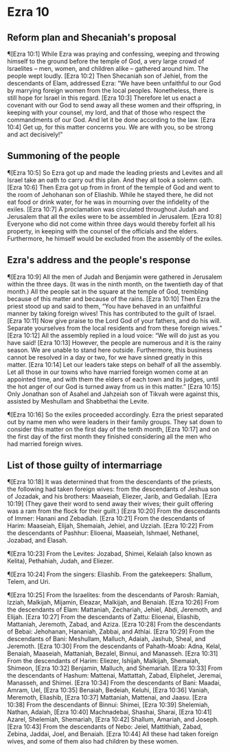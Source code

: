 # Ezra 10

## Reform plan and Shecaniah's proposal
¶[Ezra 10:1] While Ezra was praying and confessing, weeping and throwing himself to the ground before the temple of God, a very large crowd of Israelites – men, women, and children alike – gathered around him. The people wept loudly.
[Ezra 10:2] Then Shecaniah son of Jehiel, from the descendants of Elam, addressed Ezra: “We have been unfaithful to our God by marrying foreign women from the local peoples. Nonetheless, there is still hope for Israel in this regard.
[Ezra 10:3] Therefore let us enact a covenant with our God to send away all these women and their offspring, in keeping with your counsel, my lord, and that of those who respect the commandments of our God. And let it be done according to the law.
[Ezra 10:4] Get up, for this matter concerns you. We are with you, so be strong and act decisively!”

## Summoning of the people
¶[Ezra 10:5] So Ezra got up and made the leading priests and Levites and all Israel take an oath to carry out this plan. And they all took a solemn oath.
[Ezra 10:6] Then Ezra got up from in front of the temple of God and went to the room of Jehohanan son of Eliashib. While he stayed there, he did not eat food or drink water, for he was in mourning over the infidelity of the exiles.
[Ezra 10:7] A proclamation was circulated throughout Judah and Jerusalem that all the exiles were to be assembled in Jerusalem.
[Ezra 10:8] Everyone who did not come within three days would thereby forfeit all his property, in keeping with the counsel of the officials and the elders. Furthermore, he himself would be excluded from the assembly of the exiles.

## Ezra's address and the people's response
¶[Ezra 10:9] All the men of Judah and Benjamin were gathered in Jerusalem within the three days. (It was in the ninth month, on the twentieth day of that month.) All the people sat in the square at the temple of God, trembling because of this matter and because of the rains.
[Ezra 10:10] Then Ezra the priest stood up and said to them, “You have behaved in an unfaithful manner by taking foreign wives! This has contributed to the guilt of Israel.
[Ezra 10:11] Now give praise to the Lord God of your fathers, and do his will. Separate yourselves from the local residents and from these foreign wives.”
[Ezra 10:12] All the assembly replied in a loud voice: “We will do just as you have said!
[Ezra 10:13] However, the people are numerous and it is the rainy season. We are unable to stand here outside. Furthermore, this business cannot be resolved in a day or two, for we have sinned greatly in this matter.
[Ezra 10:14] Let our leaders take steps on behalf of all the assembly. Let all those in our towns who have married foreign women come at an appointed time, and with them the elders of each town and its judges, until the hot anger of our God is turned away from us in this matter.”
[Ezra 10:15] Only Jonathan son of Asahel and Jahzeiah son of Tikvah were against this, assisted by Meshullam and Shabbethai the Levite.

¶[Ezra 10:16] So the exiles proceeded accordingly. Ezra the priest separated out by name men who were leaders in their family groups. They sat down to consider this matter on the first day of the tenth month,
[Ezra 10:17] and on the first day of the first month they finished considering all the men who had married foreign wives.

## List of those guilty of intermarriage
¶[Ezra 10:18] It was determined that from the descendants of the priests, the following had taken foreign wives: from the descendants of Jeshua son of Jozadak, and his brothers: Maaseiah, Eliezer, Jarib, and Gedaliah.
[Ezra 10:19] (They gave their word to send away their wives; their guilt offering was a ram from the flock for their guilt.)
[Ezra 10:20] From the descendants of Immer: Hanani and Zebadiah.
[Ezra 10:21] From the descendants of Harim: Maaseiah, Elijah, Shemaiah, Jehiel, and Uzziah.
[Ezra 10:22] From the descendants of Pashhur: Elioenai, Maaseiah, Ishmael, Nethanel, Jozabad, and Elasah.

¶[Ezra 10:23] From the Levites: Jozabad, Shimei, Kelaiah (also known as Kelita), Pethahiah, Judah, and Eliezer.

¶[Ezra 10:24] From the singers: Eliashib. From the gatekeepers: Shallum, Telem, and Uri.

¶[Ezra 10:25] From the Israelites: from the descendants of Parosh: Ramiah, Izziah, Malkijah, Mijamin, Eleazar, Malkijah, and Benaiah.
[Ezra 10:26] From the descendants of Elam: Mattaniah, Zechariah, Jehiel, Abdi, Jeremoth, and Elijah.
[Ezra 10:27] From the descendants of Zattu: Elioenai, Eliashib, Mattaniah, Jeremoth, Zabad, and Aziza.
[Ezra 10:28] From the descendants of Bebai: Jehohanan, Hananiah, Zabbai, and Athlai.
[Ezra 10:29] From the descendants of Bani: Meshullam, Malluch, Adaiah, Jashub, Sheal, and Jeremoth.
[Ezra 10:30] From the descendants of Pahath-Moab: Adna, Kelal, Benaiah, Maaseiah, Mattaniah, Bezalel, Binnui, and Manasseh.
[Ezra 10:31] From the descendants of Harim: Eliezer, Ishijah, Malkijah, Shemaiah, Shimeon,
[Ezra 10:32] Benjamin, Malluch, and Shemariah.
[Ezra 10:33] From the descendants of Hashum: Mattenai, Mattattah, Zabad, Eliphelet, Jeremai, Manasseh, and Shimei.
[Ezra 10:34] From the descendants of Bani: Maadai, Amram, Uel,
[Ezra 10:35] Benaiah, Bedeiah, Keluhi,
[Ezra 10:36] Vaniah, Meremoth, Eliashib,
[Ezra 10:37] Mattaniah, Mattenai, and Jaasu.
[Ezra 10:38] From the descendants of Binnui: Shimei,
[Ezra 10:39] Shelemiah, Nathan, Adaiah,
[Ezra 10:40] Machnadebai, Shashai, Sharai,
[Ezra 10:41] Azarel, Shelemiah, Shemariah,
[Ezra 10:42] Shallum, Amariah, and Joseph.
[Ezra 10:43] From the descendants of Nebo: Jeiel, Mattithiah, Zabad, Zebina, Jaddai, Joel, and Benaiah.
[Ezra 10:44] All these had taken foreign wives, and some of them also had children by these women.

